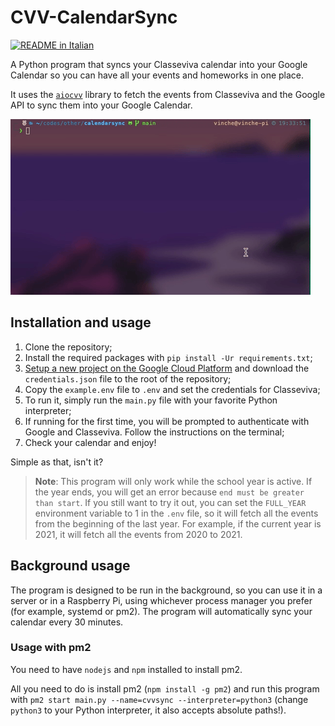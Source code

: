 # CVV-CalendarSync
[![README in Italian](https://img.shields.io/badge/README-in_Italian-184718)](README.it.md)

A Python program that syncs your Classeviva calendar into your Google Calendar so you can have all your events and homeworks in one place.

It uses the [`aiocvv`](https://github.com/Vinchethescript/aiocvv) library to fetch the events from Classeviva and the Google API to sync them into your Google Calendar.

![Demo](demo.gif)

## Installation and usage
1. Clone the repository;
2. Install the required packages with `pip install -Ur requirements.txt`;
3. [Setup a new project on the Google Cloud Platform](https://developers.google.com/calendar/api/quickstart/python) and download the `credentials.json` file to the root of the repository;
5. Copy the `example.env` file to `.env` and set the credentials for Classeviva;
6. To run it, simply run the `main.py` file with your favorite Python interpreter;
7. If running for the first time, you will be prompted to authenticate with Google and Classeviva. Follow the instructions on the terminal;
8. Check your calendar and enjoy!

Simple as that, isn't it?

> **Note**: This program will only work while the school year is active. If the year ends, you will get an error because `end must be greater than start`. If you still want to try it out, you can set the `FULL_YEAR` environment variable to 1 in the `.env` file, so it will fetch all the events from the beginning of the last year. For example, if the current year is 2021, it will fetch all the events from 2020 to 2021.

## Background usage
The program is designed to be run in the background, so you can use it in a server or in a Raspberry Pi, using whichever process manager you prefer (for example, systemd or pm2). The program will automatically sync your calendar every 30 minutes.

### Usage with pm2
You need to have `nodejs` and `npm` installed to install pm2.

All you need to do is install pm2 (`npm install -g pm2`) and run this program with `pm2 start main.py --name=cvvsync --interpreter=python3` (change `python3` to your Python interpreter, it also accepts absolute paths!).